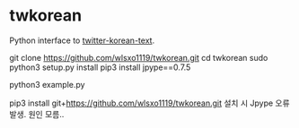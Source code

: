 twkorean
========

Python interface to [twitter-korean-text](https://github.com/twitter/twitter-korean-text).



git clone https://github.com/wlsxo1119/twkorean.git
cd twkorean
sudo python3 setup.py install
pip3 install jpype==0.7.5

python3 example.py 


pip3 install git+https://github.com/wlsxo1119/twkorean.git 설치 시 Jpype 오류 발생.
원인 모름..
